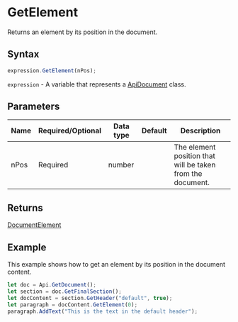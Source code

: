 # GetElement

Returns an element by its position in the document.

## Syntax

```javascript
expression.GetElement(nPos);
```

`expression` - A variable that represents a [ApiDocument](../ApiDocument.md) class.

## Parameters

| **Name** | **Required/Optional** | **Data type** | **Default** | **Description** |
| ------------- | ------------- | ------------- | ------------- | ------------- |
| nPos | Required | number |  | The element position that will be taken from the document. |

## Returns

[DocumentElement](../../Enumeration/documentElement.md)

## Example

This example shows how to get an element by its position in the document content.

```javascript
let doc = Api.GetDocument();
let section = doc.GetFinalSection();
let docContent = section.GetHeader("default", true);
let paragraph = docContent.GetElement(0);
paragraph.AddText("This is the text in the default header");
```

